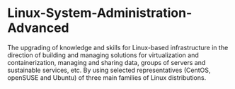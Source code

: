 # Linux-System-Administration-Advanced
The upgrading of knowledge and skills for Linux-based infrastructure in the direction of building and managing solutions for virtualization and containerization, managing and sharing data, groups of servers and sustainable services, etc. By using selected representatives (CentOS, openSUSE and Ubuntu) of three main families of Linux distributions.
